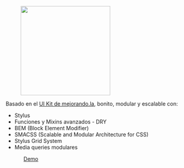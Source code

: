 <figure>
  <img src="https://static.mejorando.la/landing//static/proyectos/images/kit-ui/logo_kit.png" width="238">
</figure>

<p>Basado en el <a href="https://mejorando.la/kit-ui">UI Kit de mejorando.la</a>, bonito, modular y escalable con:</p>

<ul>
  <li>Stylus</li>
  <li>Funciones y Mixins avanzados - DRY</li>
  <li>BEM (Block Element Modifier)</li>
  <li>SMACSS (Scalable and Modular Architecture for CSS)</li>
  <li>Stylus Grid System</li>
  <li>Media queries modulares</li>
<ul>

<a href="http://imontalvomiguel.github.io/mejorandola_ui_kit/">Demo</a>









